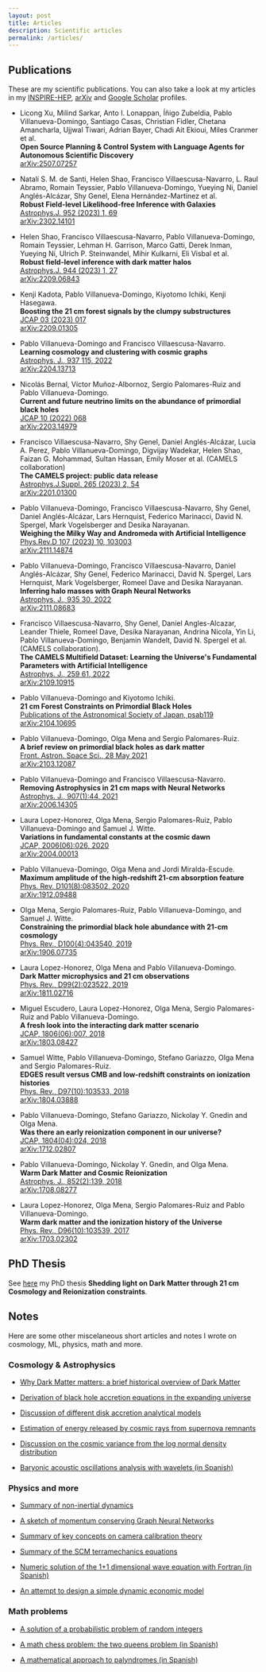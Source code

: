 ```yaml
---
layout: post
title: Articles
description: Scientific articles
permalink: /articles/
---
```


## Publications

These are my scientific publications.
You can also take a look at my articles in my [INSPIRE-HEP](https://inspirehep.net/authors/1615007?ui-citation-summary=true), [arXiv](https://arxiv.org/a/villanuevadomingo_p_1.html) and [Google Scholar](https://scholar.google.com/citations?user=NbQJPXQAAAAJ&hl=ca) profiles.

- Licong Xu, Milind Sarkar, Anto I. Lonappan, Íñigo Zubeldia, Pablo Villanueva-Domingo, Santiago Casas, Christian Fidler, Chetana Amancharla, Ujjwal Tiwari, Adrian Bayer, Chadi Ait Ekioui, Miles Cranmer et al.\
  **Open Source Planning & Control System with Language Agents for Autonomous Scientific Discovery**\
  [arXiv:2507.07257](https://arxiv.org/abs/2507.07257)

- Natalí S. M. de Santi, Helen Shao, Francisco Villaescusa-Navarro, L. Raul Abramo, Romain Teyssier, Pablo Villanueva-Domingo, Yueying Ni, Daniel Anglés-Alcázar, Shy Genel, Elena Hernández-Martínez et al.\
  **Robust Field-level Likelihood-free Inference with Galaxies**\
  [Astrophys.J. 952 (2023) 1, 69](https://iopscience.iop.org/article/10.3847/1538-4357/acd1e2)\
  [arXiv:2302.14101](https://arxiv.org/abs/2302.14101)

- Helen Shao, Francisco Villaescusa-Navarro, Pablo Villanueva-Domingo, Romain Teyssier, Lehman H. Garrison, Marco Gatti, Derek Inman, Yueying Ni, Ulrich P. Steinwandel, Mihir Kulkarni, Eli Visbal et al.\
  **Robust field-level inference with dark matter halos**\
  [Astrophys.J. 944 (2023) 1, 27](https://doi.org/10.3847/1538-4357/acac7a)\
  [arXiv:2209.06843](https://arxiv.org/abs/2209.06843)

- Kenji Kadota, Pablo Villanueva-Domingo, Kiyotomo Ichiki, Kenji Hasegawa.\
  **Boosting the 21 cm forest signals by the clumpy substructures**\
  [JCAP 03 (2023) 017](https://doi.org/10.1088/1475-7516/2023/03/017)\
  [arXiv:2209.01305](https://arxiv.org/abs/2209.01305)

- Pablo Villanueva-Domingo and Francisco Villaescusa-Navarro.\
  **Learning cosmology and clustering with cosmic graphs**\
  [Astrophys. J., 937 115, 2022](https://iopscience.iop.org/article/10.3847/1538-4357/ac8930)\
  [arXiv:2204.13713](https://arxiv.org/abs/2204.13713)

- Nicolás Bernal, Víctor Muñoz-Albornoz, Sergio Palomares-Ruiz and Pablo Villanueva-Domingo.\
  **Current and future neutrino limits on the abundance of primordial black holes**\
  [JCAP 10 (2022) 068](https://doi.org/10.1088/1475-7516/2022/10/068)\
  [arXiv:2203.14979](https://arxiv.org/abs/2203.14979)

- Francisco Villaescusa-Navarro, Shy Genel, Daniel Anglés-Alcázar, Lucia A. Perez, Pablo Villanueva-Domingo, Digvijay Wadekar, Helen Shao, Faizan G. Mohammad, Sultan Hassan, Emily Moser et al. (CAMELS collaboration)\
  **The CAMELS project: public data release**\
  [Astrophys.J.Suppl. 265 (2023) 2, 54](https://doi.org/10.3847/1538-4365/acbf47)\
  [arXiv:2201.01300](https://arxiv.org/abs/2201.01300)

- Pablo Villanueva-Domingo, Francisco Villaescusa-Navarro, Shy Genel, Daniel Anglés-Alcázar, Lars Hernquist, Federico Marinacci, David N. Spergel, Mark Vogelsberger and Desika Narayanan.\
  **Weighing the Milky Way and Andromeda with Artificial Intelligence**\
  [Phys.Rev.D 107 (2023) 10, 103003](https://doi.org/10.1103/PhysRevD.107.103003)\
  [arXiv:2111.14874](https://arxiv.org/abs/2111.14874)

- Pablo Villanueva-Domingo, Francisco Villaescusa-Navarro, Daniel Anglés-Alcázar, Shy Genel, Federico Marinacci, David N. Spergel, Lars Hernquist, Mark Vogelsberger, Romeel Dave and Desika Narayanan.\
  **Inferring halo masses with Graph Neural Networks**\
  [Astrophys. J., 935 30, 2022](https://iopscience.iop.org/article/10.3847/1538-4357/ac7aa3)\
  [arXiv:2111.08683](https://arxiv.org/abs/2111.08683)

- Francisco Villaescusa-Navarro, Shy Genel, Daniel Angles-Alcazar, Leander Thiele, Romeel Dave, Desika Narayanan, Andrina Nicola, Yin Li, Pablo Villanueva-Domingo, Benjamin Wandelt, David N. Spergel et al. (CAMELS collaboration).\
  **The CAMELS Multifield Dataset: Learning the Universe's Fundamental Parameters with Artificial Intelligence**\
  [Astrophys. J., 259 61, 2022](https://iopscience.iop.org/article/10.3847/1538-4365/ac5ab0)\
  [arXiv:2109.10915](https://arxiv.org/abs/2109.10915)

- Pablo Villanueva-Domingo and Kiyotomo Ichiki.\
  **21 cm Forest Constraints on Primordial Black Holes**\
  [Publications of the Astronomical Society of Japan, psab119](https://academic.oup.com/pasj/advance-article/doi/10.1093/pasj/psab119/6524776?guestAccessKey=816439ff-44cd-4dc0-bd50-5aeeac83dc6a)\
  [arXiv:2104.10695](https://arxiv.org/abs/2104.10695)

- Pablo Villanueva-Domingo, Olga Mena and Sergio Palomares-Ruiz.\
  **A brief review on primordial black holes as dark matter**\
  [Front. Astron. Space Sci., 28 May 2021](https://doi.org/10.3389/fspas.2021.681084)\
  [arXiv:2103.12087](https://arxiv.org/abs/2103.12087)

- Pablo Villanueva-Domingo and Francisco Villaescusa-Navarro.\
  **Removing Astrophysics in 21 cm maps with Neural Networks**\
  [Astrophys. J., 907(1):44, 2021](https://iopscience.iop.org/article/10.3847/1538-4357/abd245)\
  [arXiv:2006.14305](https://arxiv.org/abs/2006.14305)

- Laura Lopez-Honorez, Olga Mena, Sergio Palomares-Ruiz, Pablo Villanueva-Domingo and Samuel J. Witte.\
  **Variations in fundamental constants at the cosmic dawn**\
  [JCAP, 2006(06):026, 2020](https://iopscience.iop.org/article/10.1088/1475-7516/2020/06/026)\
  [arXiv:2004.00013](https://arxiv.org/abs/2004.00013)

- Pablo Villanueva-Domingo, Olga Mena and Jordi Miralda-Escude.\
  **Maximum amplitude of the high-redshift 21-cm absorption feature**\
  [Phys. Rev. D101(8):083502, 2020](https://journals.aps.org/prd/abstract/10.1103/PhysRevD.101.083502)\
  [arXiv:1912.09488](https://arxiv.org/abs/1912.09488)

- Olga Mena, Sergio Palomares-Ruiz, Pablo Villanueva-Domingo, and Samuel J. Witte.\
  **Constraining the primordial black hole abundance with 21-cm cosmology**\
  [Phys. Rev., D100(4):043540, 2019](https://journals.aps.org/prd/abstract/10.1103/PhysRevD.100.043540)\
  [arXiv:1906.07735](https://arxiv.org/abs/1906.07735)

- Laura Lopez-Honorez, Olga Mena and Pablo Villanueva-Domingo.\
  **Dark Matter microphysics and 21 cm observations**\
  [Phys. Rev., D99(2):023522, 2019](https://journals.aps.org/prd/abstract/10.1103/PhysRevD.99.023522)\
  [arXiv:1811.02716](https://arxiv.org/abs/1811.02716)

- Miguel Escudero, Laura Lopez-Honorez, Olga Mena, Sergio Palomares-Ruiz and Pablo Villanueva-Domingo.\
  **A fresh look into the interacting dark matter scenario**\
  [JCAP, 1806(06):007, 2018](https://iopscience.iop.org/article/10.1088/1475-7516/2018/06/007)\
  [arXiv:1803.08427](https://arxiv.org/abs/1803.08427)

- Samuel Witte, Pablo Villanueva-Domingo, Stefano Gariazzo, Olga Mena and Sergio Palomares-Ruiz.\
  **EDGES result versus CMB and low-redshift constraints on ionization histories**\
  [Phys. Rev., D97(10):103533, 2018](https://journals.aps.org/prd/abstract/10.1103/PhysRevD.97.103533)\
  [arXiv:1804.03888](https://arxiv.org/abs/1804.03888)

- Pablo Villanueva-Domingo, Stefano Gariazzo, Nickolay Y. Gnedin and Olga Mena.\
  **Was there an early reionization component in our universe?**\
  [JCAP, 1804(04):024, 2018](https://iopscience.iop.org/article/10.1088/1475-7516/2018/04/024)\
  [arXiv:1712.02807](https://arxiv.org/abs/1712.02807)

- Pablo Villanueva-Domingo, Nickolay Y. Gnedin, and Olga Mena.\
  **Warm Dark Matter and Cosmic Reionization**\
  [Astrophys. J., 852(2):139, 2018](https://iopscience.iop.org/article/10.3847/1538-4357/aa9ff5)\
  [arXiv:1708.08277](https://arxiv.org/abs/1708.08277)

- Laura Lopez-Honorez, Olga Mena, Sergio Palomares-Ruiz and Pablo Villanueva-Domingo.\
  **Warm dark matter and the ionization history of the Universe**\
  [Phys. Rev., D96(10):103539, 2017](https://journals.aps.org/prd/abstract/10.1103/PhysRevD.96.103539)\
  [arXiv:1703.02302](https://arxiv.org/abs/1703.02302)

## PhD Thesis

See [here](https://arxiv.org/abs/2112.08201) my PhD thesis **Shedding light on Dark Matter through 21 cm Cosmology and Reionization constraints**.

## Notes

Here are some other miscelaneous short articles and notes I wrote on cosmology, ML, physics, math and more.

### Cosmology & Astrophysics

- [Why Dark Matter matters: a brief historical overview of Dark Matter](articles/WhyDMMatters.pdf)

- [Derivation of black hole accretion equations in the expanding universe](articles/AccretionEquations.pdf)

- [Discussion of different disk accretion analytical models](articles/AccretionModels.pdf)

- [Estimation of energy released by cosmic rays from supernova remnants](articles/CR.pdf)

- [Discussion on the cosmic variance from the log normal density distribution](articles/VarianceNotes.pdf)

- [Baryonic acoustic oscillations analysis with wavelets (in Spanish)](https://nbviewer.org/github/PabloVD/BAOlets/blob/master/Baolets.pdf)

### Physics and more

- [Summary of non-inertial dynamics](articles/Non_inertial_dynamics.pdf)

- [A sketch of momentum conserving Graph Neural Networks](articles/Momentum_conserved_GNN.pdf)

- [Summary of key concepts on camera calibration theory](articles/Camera_Theory.pdf)

- [Summary of the SCM terramechanics equations](articles/SCM_Equations.pdf)

- [Numeric solution of the 1+1 dimensional wave equation with Fortran (in Spanish)](https://nbviewer.org/github/PabloVD/WaveEq/blob/master/Notes.pdf)

- [An attempt to design a simple dynamic economic model](articles/EconomicModels.pdf)

### Math problems

- [A solution of a probabilistic problem of random integers](articles/RandomIntegers.pdf)

- [A math chess problem: the two queens problem (in Spanish)](articles/Escacs.pdf)

- [A mathematical approach to palyndromes (in Spanish)](articles/Palindromos.pdf)
